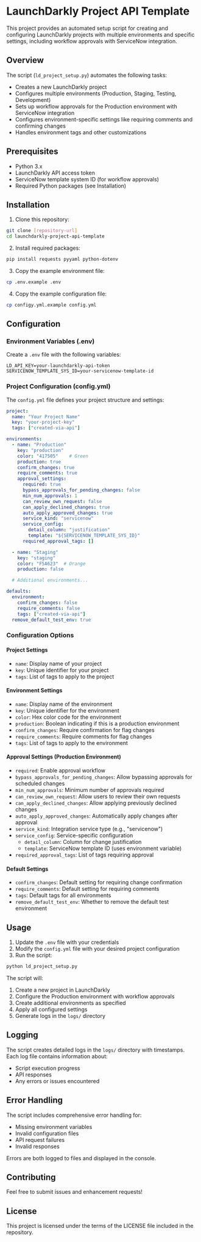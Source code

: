 # LaunchDarkly Project API Template

This project provides an automated setup script for creating and configuring LaunchDarkly projects with multiple environments and specific settings, including workflow approvals with ServiceNow integration.

## Overview

The script (`ld_project_setup.py`) automates the following tasks:
- Creates a new LaunchDarkly project
- Configures multiple environments (Production, Staging, Testing, Development)
- Sets up workflow approvals for the Production environment with ServiceNow integration
- Configures environment-specific settings like requiring comments and confirming changes
- Handles environment tags and other customizations

## Prerequisites

- Python 3.x
- LaunchDarkly API access token
- ServiceNow template system ID (for workflow approvals)
- Required Python packages (see Installation)

## Installation

1. Clone this repository:
```bash
git clone [repository-url]
cd launchdarkly-project-api-template
```

2. Install required packages:
```bash
pip install requests pyyaml python-dotenv
```

3. Copy the example environment file:
```bash
cp .env.example .env
```

4. Copy the example configuration file:
```bash
cp configy.yml.example config.yml
```

## Configuration

### Environment Variables (.env)

Create a `.env` file with the following variables:
```
LD_API_KEY=your-launchdarkly-api-token
SERVICENOW_TEMPLATE_SYS_ID=your-servicenow-template-id
```

### Project Configuration (config.yml)

The `config.yml` file defines your project structure and settings:

```yaml
project:
  name: "Your Project Name"
  key: "your-project-key"
  tags: ["created-via-api"]

environments:
  - name: "Production"
    key: "production"
    color: "417505"    # Green
    production: true
    confirm_changes: true
    require_comments: true
    approval_settings:
      required: true
      bypass_approvals_for_pending_changes: false
      min_num_approvals: 1
      can_review_own_request: false
      can_apply_declined_changes: true
      auto_apply_approved_changes: true
      service_kind: "servicenow"
      service_config:
        detail_column: "justification"
        template: "${SERVICENOW_TEMPLATE_SYS_ID}"
      required_approval_tags: []

  - name: "Staging"
    key: "staging"
    color: "F5A623"  # Orange
    production: false

  # Additional environments...

defaults:
  environment:
    confirm_changes: false
    require_comments: false
    tags: ["created-via-api"]
  remove_default_test_env: true
```

### Configuration Options

#### Project Settings
- `name`: Display name of your project
- `key`: Unique identifier for your project
- `tags`: List of tags to apply to the project

#### Environment Settings
- `name`: Display name of the environment
- `key`: Unique identifier for the environment
- `color`: Hex color code for the environment
- `production`: Boolean indicating if this is a production environment
- `confirm_changes`: Require confirmation for flag changes
- `require_comments`: Require comments for flag changes
- `tags`: List of tags to apply to the environment

#### Approval Settings (Production Environment)
- `required`: Enable approval workflow
- `bypass_approvals_for_pending_changes`: Allow bypassing approvals for scheduled changes
- `min_num_approvals`: Minimum number of approvals required
- `can_review_own_request`: Allow users to review their own requests
- `can_apply_declined_changes`: Allow applying previously declined changes
- `auto_apply_approved_changes`: Automatically apply changes after approval
- `service_kind`: Integration service type (e.g., "servicenow")
- `service_config`: Service-specific configuration
  - `detail_column`: Column for change justification
  - `template`: ServiceNow template ID (uses environment variable)
- `required_approval_tags`: List of tags requiring approval

#### Default Settings
- `confirm_changes`: Default setting for requiring change confirmation
- `require_comments`: Default setting for requiring comments
- `tags`: Default tags for all environments
- `remove_default_test_env`: Whether to remove the default test environment

## Usage

1. Update the `.env` file with your credentials
2. Modify the `config.yml` file with your desired project configuration
3. Run the script:
```bash
python ld_project_setup.py
```

The script will:
1. Create a new project in LaunchDarkly
2. Configure the Production environment with workflow approvals
3. Create additional environments as specified
4. Apply all configured settings
5. Generate logs in the `logs/` directory

## Logging

The script creates detailed logs in the `logs/` directory with timestamps. Each log file contains information about:
- Script execution progress
- API responses
- Any errors or issues encountered

## Error Handling

The script includes comprehensive error handling for:
- Missing environment variables
- Invalid configuration files
- API request failures
- Invalid responses

Errors are both logged to files and displayed in the console.

## Contributing

Feel free to submit issues and enhancement requests!

## License

This project is licensed under the terms of the LICENSE file included in the repository.
